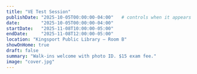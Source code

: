 ```yaml
---
title: "VE Test Session"
publishDate: "2025-10-05T00:00:00-04:00"   # controls when it appears
date:        "2025-10-05T00:00:00-04:00"
startDate:   "2025-11-08T10:00:00-05:00"
endDate:     "2025-11-08T12:00:00-05:00"
location: "Kingsport Public Library – Room B"
showOnHome: true
draft: false
summary: "Walk-ins welcome with photo ID. $15 exam fee."
image: "cover.jpg"
---
```

